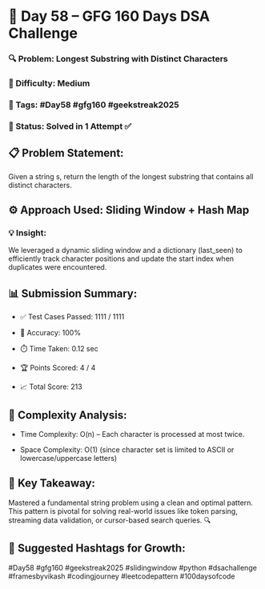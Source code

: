 # 📅 Day 58 – GFG 160 Days DSA Challenge
### 🔍 Problem: Longest Substring with Distinct Characters
### 🧠 Difficulty: Medium
### 📌 Tags: #Day58 #gfg160 #geekstreak2025
### 🚀 Status: Solved in 1 Attempt ✅

## 📋 Problem Statement:
Given a string s, return the length of the longest substring that contains all distinct characters.

## ⚙️ Approach Used: Sliding Window + Hash Map
### 💡 Insight:
We leveraged a dynamic sliding window and a dictionary (last_seen) to efficiently track character positions and update the start index when duplicates were encountered.

## 📊 Submission Summary:
- ✅ Test Cases Passed: 1111 / 1111

- 🧪 Accuracy: 100%

- ⏱️ Time Taken: 0.12 sec

- 🏆 Points Scored: 4 / 4

- 📈 Total Score: 213

## 🔎 Complexity Analysis:
- Time Complexity: O(n) – Each character is processed at most twice.

- Space Complexity: O(1) (since character set is limited to ASCII or lowercase/uppercase letters)

## 🌱 Key Takeaway:
Mastered a fundamental string problem using a clean and optimal pattern. This pattern is pivotal for solving real-world issues like token parsing, streaming data validation, or cursor-based search queries. 🔍

## 🚀 Suggested Hashtags for Growth:
#Day58 #gfg160 #geekstreak2025
#slidingwindow #python #dsachallenge
#framesbyvikash #codingjourney #leetcodepattern #100daysofcode

